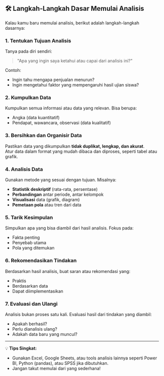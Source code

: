 ## 🛠️ Langkah-Langkah Dasar Memulai Analisis

Kalau kamu baru memulai analisis, berikut adalah langkah-langkah dasarnya:

### 1. **Tentukan Tujuan Analisis**
Tanya pada diri sendiri:  
> "Apa yang ingin saya ketahui atau capai dari analisis ini?"

Contoh:
- Ingin tahu mengapa penjualan menurun?
- Ingin mengetahui faktor yang mempengaruhi hasil ujian siswa?

### 2. **Kumpulkan Data**
Kumpulkan semua informasi atau data yang relevan. Bisa berupa:
- Angka (data kuantitatif)
- Pendapat, wawancara, observasi (data kualitatif)

### 3. **Bersihkan dan Organisir Data**
Pastikan data yang dikumpulkan **tidak duplikat, lengkap, dan akurat**.  
Atur data dalam format yang mudah dibaca dan diproses, seperti tabel atau grafik.

### 4. **Analisis Data**
Gunakan metode yang sesuai dengan tujuan. Misalnya:
- **Statistik deskriptif** (rata-rata, persentase)
- **Perbandingan** antar periode, antar kelompok
- **Visualisasi** data (grafik, diagram)
- **Pemetaan pola** atau tren dari data

### 5. **Tarik Kesimpulan**
Simpulkan apa yang bisa diambil dari hasil analisis. Fokus pada:
- Fakta penting
- Penyebab utama
- Pola yang ditemukan

### 6. **Rekomendasikan Tindakan**
Berdasarkan hasil analisis, buat saran atau rekomendasi yang:
- Praktis
- Berdasarkan data
- Dapat diimplementasikan

### 7. **Evaluasi dan Ulangi**
Analisis bukan proses satu kali. Evaluasi hasil dari tindakan yang diambil:
- Apakah berhasil?
- Perlu dianalisis ulang?
- Adakah data baru yang muncul?

---

💡 **Tips Singkat:**
- Gunakan Excel, Google Sheets, atau tools analisis lainnya seperti Power BI, Python (pandas), atau SPSS jika dibutuhkan.
- Jangan takut memulai dari yang sederhana!

